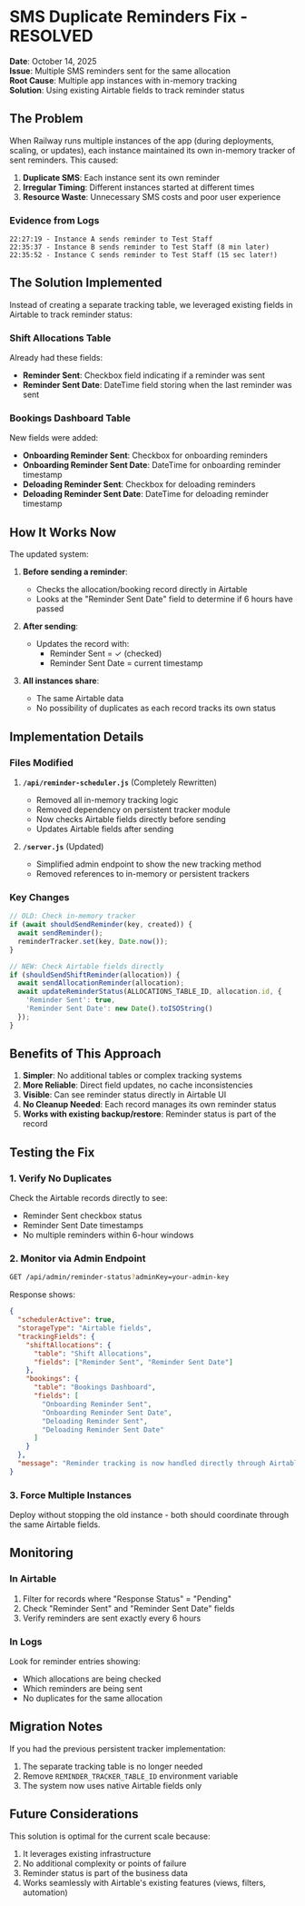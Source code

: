 # SMS Duplicate Reminders Fix - RESOLVED

**Date**: October 14, 2025  
**Issue**: Multiple SMS reminders sent for the same allocation  
**Root Cause**: Multiple app instances with in-memory tracking  
**Solution**: Using existing Airtable fields to track reminder status  

## The Problem

When Railway runs multiple instances of the app (during deployments, scaling, or updates), each instance maintained its own in-memory tracker of sent reminders. This caused:

1. **Duplicate SMS**: Each instance sent its own reminder
2. **Irregular Timing**: Different instances started at different times
3. **Resource Waste**: Unnecessary SMS costs and poor user experience

### Evidence from Logs

```
22:27:19 - Instance A sends reminder to Test Staff
22:35:37 - Instance B sends reminder to Test Staff (8 min later)
22:35:52 - Instance C sends reminder to Test Staff (15 sec later!)
```

## The Solution Implemented

Instead of creating a separate tracking table, we leveraged existing fields in Airtable to track reminder status:

### Shift Allocations Table
Already had these fields:
- **Reminder Sent**: Checkbox field indicating if a reminder was sent
- **Reminder Sent Date**: DateTime field storing when the last reminder was sent

### Bookings Dashboard Table
New fields were added:
- **Onboarding Reminder Sent**: Checkbox for onboarding reminders
- **Onboarding Reminder Sent Date**: DateTime for onboarding reminder timestamp
- **Deloading Reminder Sent**: Checkbox for deloading reminders
- **Deloading Reminder Sent Date**: DateTime for deloading reminder timestamp

## How It Works Now

The updated system:

1. **Before sending a reminder**: 
   - Checks the allocation/booking record directly in Airtable
   - Looks at the "Reminder Sent Date" field to determine if 6 hours have passed
   
2. **After sending**: 
   - Updates the record with:
     - Reminder Sent = ✓ (checked)
     - Reminder Sent Date = current timestamp
   
3. **All instances share**: 
   - The same Airtable data
   - No possibility of duplicates as each record tracks its own status

## Implementation Details

### Files Modified

1. **`/api/reminder-scheduler.js`** (Completely Rewritten)
   - Removed all in-memory tracking logic
   - Removed dependency on persistent tracker module
   - Now checks Airtable fields directly before sending
   - Updates Airtable fields after sending
   
2. **`/server.js`** (Updated)
   - Simplified admin endpoint to show the new tracking method
   - Removed references to in-memory or persistent trackers

### Key Changes

```javascript
// OLD: Check in-memory tracker
if (await shouldSendReminder(key, created)) {
  await sendReminder();
  reminderTracker.set(key, Date.now());
}

// NEW: Check Airtable fields directly
if (shouldSendShiftReminder(allocation)) {
  await sendAllocationReminder(allocation);
  await updateReminderStatus(ALLOCATIONS_TABLE_ID, allocation.id, {
    'Reminder Sent': true,
    'Reminder Sent Date': new Date().toISOString()
  });
}
```

## Benefits of This Approach

1. **Simpler**: No additional tables or complex tracking systems
2. **More Reliable**: Direct field updates, no cache inconsistencies
3. **Visible**: Can see reminder status directly in Airtable UI
4. **No Cleanup Needed**: Each record manages its own reminder status
5. **Works with existing backup/restore**: Reminder status is part of the record

## Testing the Fix

### 1. Verify No Duplicates

Check the Airtable records directly to see:
- Reminder Sent checkbox status
- Reminder Sent Date timestamps
- No multiple reminders within 6-hour windows

### 2. Monitor via Admin Endpoint

```bash
GET /api/admin/reminder-status?adminKey=your-admin-key
```

Response shows:
```json
{
  "schedulerActive": true,
  "storageType": "Airtable fields",
  "trackingFields": {
    "shiftAllocations": {
      "table": "Shift Allocations",
      "fields": ["Reminder Sent", "Reminder Sent Date"]
    },
    "bookings": {
      "table": "Bookings Dashboard",
      "fields": [
        "Onboarding Reminder Sent", 
        "Onboarding Reminder Sent Date",
        "Deloading Reminder Sent",
        "Deloading Reminder Sent Date"
      ]
    }
  },
  "message": "Reminder tracking is now handled directly through Airtable fields to prevent duplicates across multiple instances."
}
```

### 3. Force Multiple Instances

Deploy without stopping the old instance - both should coordinate through the same Airtable fields.

## Monitoring

### In Airtable
1. Filter for records where "Response Status" = "Pending"
2. Check "Reminder Sent" and "Reminder Sent Date" fields
3. Verify reminders are sent exactly every 6 hours

### In Logs
Look for reminder entries showing:
- Which allocations are being checked
- Which reminders are being sent
- No duplicates for the same allocation

## Migration Notes

If you had the previous persistent tracker implementation:
1. The separate tracking table is no longer needed
2. Remove `REMINDER_TRACKER_TABLE_ID` environment variable
3. The system now uses native Airtable fields only

## Future Considerations

This solution is optimal for the current scale because:
1. It leverages existing infrastructure
2. No additional complexity or points of failure
3. Reminder status is part of the business data
4. Works seamlessly with Airtable's existing features (views, filters, automation)